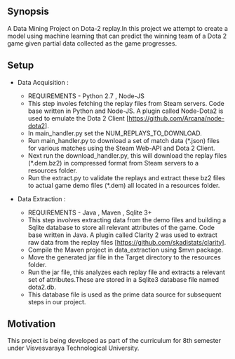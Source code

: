 ## Synopsis

A Data Mining Project on Dota-2 replay.In this project we attempt to create a model using 
machine learning that can predict the winning team of a Dota 2 game given partial data
collected as the game progresses.

## Setup

* Data Acquisition :
	* REQUIREMENTS - Python 2.7 , Node-JS
	* This step involes fetching the replay files from Steam servers. Code base written in Python and Node-JS. A 	  plugin called Node-Dota2 is used to emulate the Dota 2 Client [https://github.com/Arcana/node-dota2].
	* In main_handler.py set the NUM_REPLAYS_TO_DOWNLOAD.
	* Run main_handler.py to download a set of match data (*.json) files for various matches using the Steam Web-API 	  	  and Dota 2 Client.
	* Next run the download_handler.py, this will download the replay files (*.dem.bz2) in compressed format from 	  Steam servers to a resources folder.
	* Run the extract.py to validate the replays and extract these bz2 files to actual game demo files (*.dem) all located in a resources folder.
 
* Data Extraction :
	* REQUIREMENTS - Java , Maven , Sqlite 3+
	* This step involves extracting data from the demo files and building a Sqlite database to store all relevant
	  attributes of the game. Code base written in Java. A plugin called Clarity 2 was used to extract raw data from the replay files 	  	  [https://github.com/skadistats/clarity].
	* Compile the Maven project in data_extraction using $mvn package.
	* Move the generated jar file in the Target directory to the resources folder.
	* Run the jar file, this analyzes each replay file and extracts a relevant set of attributes.These are stored in a Sqlite3 database file named
	  dota2.db.
	* This database file is used as the prime data source for subsequent steps in our project.

## Motivation

This project is being developed as part of the curriculum for 8th semester under Visvesvaraya Technological University.